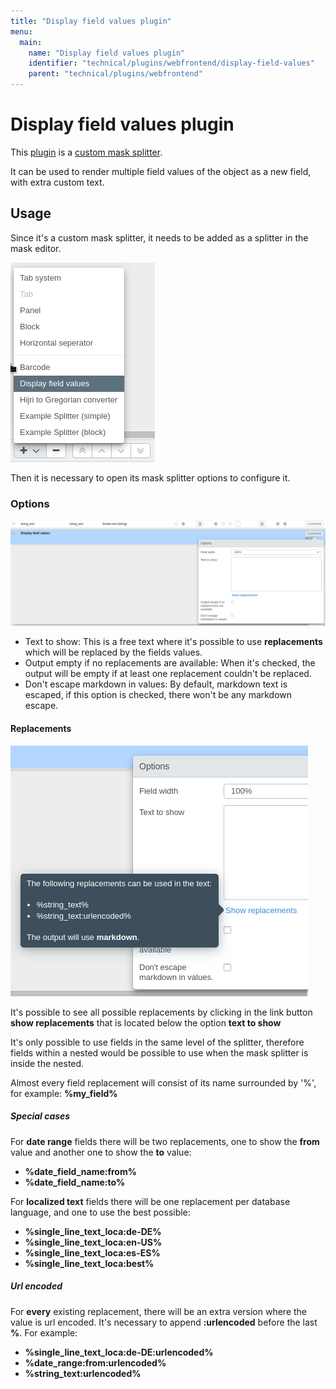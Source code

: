 ```yaml
---
title: "Display field values plugin"
menu:
  main:
    name: "Display field values plugin"
    identifier: "technical/plugins/webfrontend/display-field-values"
    parent: "technical/plugins/webfrontend"
---
```


# Display field values plugin
This [plugin](https://github.com/programmfabrik/easydb-display-field-values) is a [custom mask splitter](/en/technical/plugins/webfrontend/types/#masksplitter-plugins-registerplugin). 

It can be used to render multiple field values of the object as a new field, with extra custom text.

## Usage
Since it's a custom mask splitter, it needs to be added as a splitter in the mask editor.

![](display_field_values_add.en.png)

Then it is necessary to open its mask splitter options to configure it.

### Options

![](display_field_values_options.en.png)

- Text to show: This is a free text where it's possible to use **replacements** which will be replaced by the fields values.
- Output empty if no replacements are available: When it's checked, the output will be empty if at least one replacement couldn't be replaced.
- Don't escape markdown in values: By default, markdown text is escaped, if this option is checked, there won't be any markdown escape.

#### Replacements

![](display_field_values_replacements.en.png)

It's possible to see all possible replacements by clicking in the link button **show replacements** that is located below the option **text to show**

It's only possible to use fields in the same level of the splitter, therefore fields within a nested would be possible to use when the mask splitter is inside the nested.

Almost every field replacement will consist of its name surrounded by '%', for example: **%my_field%**

##### Special cases

For **date range** fields there will be two replacements, one to show the **from** value and another one to show the **to** value: 

- **%date_field_name:from%**
- **%date_field_name:to%**

For **localized text** fields there will be one replacement per database language, and one to use the best possible:

- **%single_line_text_loca:de-DE%**
- **%single_line_text_loca:en-US%**
- **%single_line_text_loca:es-ES%**
- **%single_line_text_loca:best%**
 
##### Url encoded
For **every** existing replacement, there will be an extra version where the value is url encoded. It's necessary to append **:urlencoded** before the last **%**. For example:

- **%single_line_text_loca:de-DE:urlencoded%**
- **%date_range:from:urlencoded%**
- **%string_text:urlencoded%**